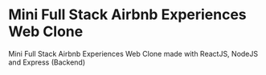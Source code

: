 # Mini Full Stack Airbnb Experiences Web Clone
Mini Full Stack Airbnb Experiences Web Clone made with ReactJS, NodeJS and Express (Backend)
